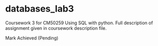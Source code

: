 # databases_lab3
Coursework 3 for CM50259 Using SQL with python.
Full description of assignment given in coursework description file.

Mark Achieved (Pending)
